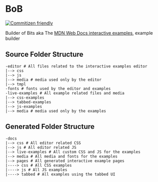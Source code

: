 # BoB

[![Commitizen friendly](https://img.shields.io/badge/commitizen-friendly-brightgreen.svg)](http://commitizen.github.io/cz-cli/)

Builder of Bits aka The [MDN Web Docs interactive examples](https://github.com/mdn/interactive-examples), example builder

## Source Folder Structure

```
-editor # All files related to the interactive examples editor
|--> css
|--> js
|--> media # media used only by the editor
|--> tmpl
-fonts # fonts used by the editor and examples
-live-examples # All example related files and media
|--> css-examples
|--> tabbed-examples
|--> js-examples
|--> media # media used only by the examples
```

## Generated Folder Structure

```
-docs
|--> css # All editor related CSS
|--> js # All editor related JS
|--> live-examples # All custom CSS and JS for the examples
|--> media # All media and fonts for the examples
|--> pages # All generated interactive example pages
|----> css # All CSS examples
|----> js # All JS examples
|----> tabbed # All examples using the tabbed UI
```
